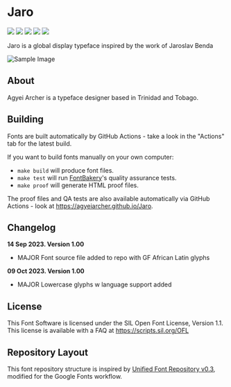 # Jaro

[![][Fontbakery]](https://agyeiarcher.github.io/Jaro/fontbakery/fontbakery-report.html)
[![][Universal]](https://agyeiarcher.github.io/Jaro/fontbakery/fontbakery-report.html)
[![][GF Profile]](https://agyeiarcher.github.io/Jaro/fontbakery/fontbakery-report.html)
[![][Outline Correctness]](https://agyeiarcher.github.io/Jaro/fontbakery/fontbakery-report.html)
[![][Shaping]](https://agyeiarcher.github.io/Jaro/fontbakery/fontbakery-report.html)

[Fontbakery]: https://img.shields.io/endpoint?url=https%3A%2F%2Fraw.githubusercontent.com%2Fagyeiarcher%2FJaro%2Fgh-pages%2Fbadges%2Foverall.json
[GF Profile]: https://img.shields.io/endpoint?url=https%3A%2F%2Fraw.githubusercontent.com%2Fagyeiarcher%2FJaro%2Fgh-pages%2Fbadges%2FGoogleFonts.json
[Outline Correctness]: https://img.shields.io/endpoint?url=https%3A%2F%2Fraw.githubusercontent.com%2Fagyeiarcher%2FJaro%2Fgh-pages%2Fbadges%2FOutlineCorrectnessChecks.json
[Shaping]: https://img.shields.io/endpoint?url=https%3A%2F%2Fraw.githubusercontent.com%2Fagyeiarcher%2FJaro%2Fgh-pages%2Fbadges%2FShapingChecks.json
[Universal]: https://img.shields.io/endpoint?url=https%3A%2F%2Fraw.githubusercontent.com%2Fagyeiarcher%2FJaro%2Fgh-pages%2Fbadges%2FUniversal.json

Jaro is a global display typeface inspired by the work of Jaroslav Benda

![Sample Image](documentation/image1.png)

## About

Agyei Archer is a typeface designer based in Trinidad and Tobago.

## Building

Fonts are built automatically by GitHub Actions - take a look in the "Actions" tab for the latest build.

If you want to build fonts manually on your own computer:

* `make build` will produce font files.
* `make test` will run [FontBakery](https://github.com/googlefonts/fontbakery)'s quality assurance tests.
* `make proof` will generate HTML proof files.

The proof files and QA tests are also available automatically via GitHub Actions - look at https://agyeiarcher.github.io/Jaro.

## Changelog

**14 Sep 2023. Version 1.00**
- MAJOR Font source file added to repo with GF African Latin glyphs

**09 Oct 2023. Version 1.00**
- MAJOR Lowercase glyphs w language support added

## License

This Font Software is licensed under the SIL Open Font License, Version 1.1.
This license is available with a FAQ at
https://scripts.sil.org/OFL

## Repository Layout

This font repository structure is inspired by [Unified Font Repository v0.3](https://github.com/unified-font-repository/Unified-Font-Repository), modified for the Google Fonts workflow.
